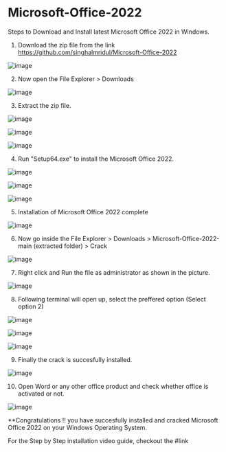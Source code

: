 # Microsoft-Office-2022

Steps to Download and Install latest Microsoft Office 2022 in Windows.

1. Download the zip file from the link https://github.com/singhalmridul/Microsoft-Office-2022

![image](https://user-images.githubusercontent.com/79533228/169352582-4c57f204-0e2f-47a1-b497-02b8dfad844c.png)

2. Now open the File Explorer > Downloads

![image](https://user-images.githubusercontent.com/79533228/169352921-aee557aa-073e-44dd-a696-37acac68d87f.png)

3. Extract the zip file.

![image](https://user-images.githubusercontent.com/79533228/169353074-acfca6c5-6a7e-47bc-9cda-4e0261603bf6.png)

![image](https://user-images.githubusercontent.com/79533228/169353174-4e754f95-659b-48c3-92f7-8f78a6bca584.png)

![image](https://user-images.githubusercontent.com/79533228/169353196-e7f134d2-e9b7-4f44-88ec-6f27786b4051.png)

4. Run "Setup64.exe" to install the Microsoft Office 2022.

![image](https://user-images.githubusercontent.com/79533228/169353432-320bf5c9-8b41-441d-8b6f-625a04073e0d.png)

![image](https://user-images.githubusercontent.com/79533228/169353475-ea0f5b43-3fa7-4a91-98de-c61d71997a18.png)

![image](https://user-images.githubusercontent.com/79533228/169353496-c58a8497-df29-4edd-bbbf-e5e764625bb6.png)

5. Installation of Microsoft Office 2022 complete

![image](https://user-images.githubusercontent.com/79533228/169353769-a032c721-953a-44fd-a369-c2a74d09795b.png)

6. Now go inside the File Explorer > Downloads > Microsoft-Office-2022-main (extracted folder) > Crack

![image](https://user-images.githubusercontent.com/79533228/169354000-3a64fdc0-ea96-4bc3-a6ae-08a1eac5385e.png)

7. Right click and Run the file as administrator as shown in the picture.

![image](https://user-images.githubusercontent.com/79533228/169354128-63902368-b6b0-4423-ba93-6407120c591d.png)

8. Following terminal will open up, select the preffered option (Select option 2)

![image](https://user-images.githubusercontent.com/79533228/169354393-5a57c230-f99c-45a3-a4c2-ffec1c9c8586.png)

![image](https://user-images.githubusercontent.com/79533228/169354432-b1cbd09d-555c-4365-8829-8d56f2ea15be.png)

![image](https://user-images.githubusercontent.com/79533228/169354489-c0cdcdef-0b96-47ca-ad2e-ec440c73dbe1.png)

9. Finally the crack is succesfully installed. 

![image](https://user-images.githubusercontent.com/79533228/169354555-81b3adeb-f61e-4f56-a90c-213bef826185.png)

10. Open Word or any other office product and check whether office is activated or not.

![image](https://user-images.githubusercontent.com/79533228/169354799-cdd18017-72a4-42af-85f7-4a3c3c4cfd03.png)

**Congratulations !! you have succesfully installed and cracked Microsoft Office 2022 on your Windows Operating System.

For the Step by Step installation video guide, checkout the #link
